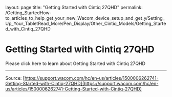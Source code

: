 layout: page
title: "Getting Started with Cintiq 27QHD"
permalink: /Getting_StartedHow-to_articles_to_help_get_your_new_Wacom_device_setup_and_get_y/Setting_Up_Your_TabletRead_More/Pen_Display/Other_Cintiq_Models/Getting_Started_with_Cintiq_27QHD

# Getting Started with Cintiq 27QHD

Please click here to learn about Getting Started with Cintiq 27QHD

---
Source: [https://support.wacom.com/hc/en-us/articles/1500006262741-Getting-Started-with-Cintiq-27QHD](https://support.wacom.com/hc/en-us/articles/1500006262741-Getting-Started-with-Cintiq-27QHD)
